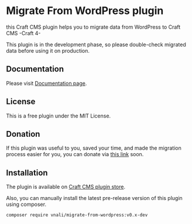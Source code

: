 # Migrate From WordPress plugin
this Craft CMS plugin helps you to migrate data from WordPress to Craft CMS -Craft 4-

This plugin is in the development phase, so please double-check migrated data before using it on production.

## Documentation
Please visit [Documentation page](https://github.com/vnali/migrate-from-wordpress-plugin-docs/blob/main/README.md).

## License
This is a free plugin under the MIT License.

## Donation
If this plugin was useful to you, saved your time, and made the migration process easier for you, you can donate via [this link](https://github.com/vnali/migrate-from-wordpress-plugin-docs/blob/main/donate.md) soon.

## Installation
The plugin is available on [Craft CMS plugin store](https://plugins.craftcms.com/migrate-from-wordpress?craft4).

Also, you can manually install the latest pre-release version of this plugin using composer. 

```shell
composer require vnali/migrate-from-wordpress:v0.x-dev
```
